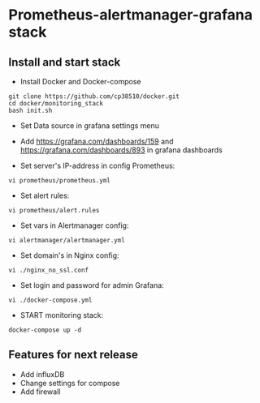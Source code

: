 # Prometheus-alertmanager-grafana stack

## Install and start stack

- Install Docker and Docker-compose
```
git clone https://github.com/cp38510/docker.git
cd docker/monitoring_stack
bash init.sh
```

- Set Data source in grafana settings menu 

- Add https://grafana.com/dashboards/159 and https://grafana.com/dashboards/893 in grafana dashboards

- Set server's IP-address in config Prometheus:
```
vi prometheus/prometheus.yml
```

- Set alert rules:
```
vi prometheus/alert.rules
```

- Set vars in Alertmanager config:
```
vi alertmanager/alertmanager.yml
```

- Set domain's in Nginx config:
```
vi ./nginx_no_ssl.conf
```

- Set login and password for admin Grafana:
```
vi ./docker-compose.yml
```

- START monitoring stack:
```
docker-compose up -d
```


## Features for next release

- Add influxDB
- Change settings for compose
- Add firewall
